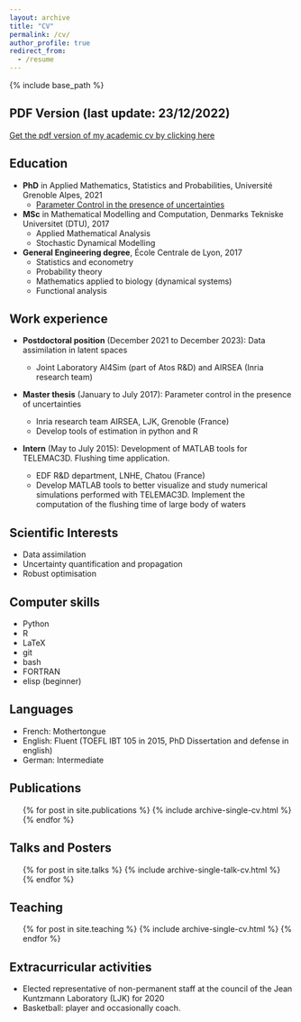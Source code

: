 ```yaml
---
layout: archive
title: "CV"
permalink: /cv/
author_profile: true
redirect_from:
  - /resume
---
```


{% include base_path %}

PDF Version (last update: 23/12/2022)
---
[Get the pdf version of my academic cv by clicking here](https://vtrappler.github.io/files/TRAPPLER_academic_CV.pdf)

Education
---
* **PhD** in Applied Mathematics, Statistics and Probabilities, Université Grenoble Alpes, 2021
  * [Parameter Control in the presence of uncertainties](https://vtrappler.github.io/files/trappler_dissertation.pdf)
* **MSc** in Mathematical Modelling and Computation, Denmarks Tekniske Universitet (DTU), 2017
  * Applied Mathematical Analysis
  * Stochastic Dynamical Modelling
* **General Engineering degree**, École Centrale de Lyon, 2017
  * Statistics and econometry
  * Probability theory
  * Mathematics applied to biology (dynamical systems)
  * Functional analysis



Work experience
---
* **Postdoctoral position** (December 2021 to December 2023): Data assimilation in latent spaces
  * Joint Laboratory AI4Sim (part of Atos R&D) and AIRSEA (Inria research team)

* **Master thesis** (January to July 2017): Parameter control in the presence of uncertainties
  * Inria research team AIRSEA, LJK, Grenoble (France)
  * Develop tools of estimation in python and R

* **Intern** (May to July 2015): Development of MATLAB tools for TELEMAC3D. Flushing time application.
  * EDF R&D department, LNHE, Chatou (France)
  * Develop MATLAB tools to better visualize and study numerical simulations performed with TELEMAC3D. Implement the computation of the flushing time of large body of waters 
  
 
Scientific Interests
---
* Data assimilation
* Uncertainty quantification and propagation
* Robust optimisation

Computer skills
---
* Python
* R
* LaTeX
* git
* bash
* FORTRAN
* elisp (beginner)


Languages
---
* French: Mothertongue
* English: Fluent (TOEFL IBT 105 in 2015, PhD Dissertation and defense in english)
* German: Intermediate


Publications
---
  <ul>{% for post in site.publications %}
    {% include archive-single-cv.html %}
  {% endfor %}</ul>
  
Talks and Posters
---
  <ul>{% for post in site.talks %}
    {% include archive-single-talk-cv.html %}
  {% endfor %}</ul>
  
Teaching
---
  <ul>{% for post in site.teaching %}
    {% include archive-single-cv.html %}
  {% endfor %}</ul>
  
Extracurricular activities
---
* Elected representative of non-permanent staff at the council of the Jean Kuntzmann Laboratory (LJK) for 2020
* Basketball: player and occasionally coach.
